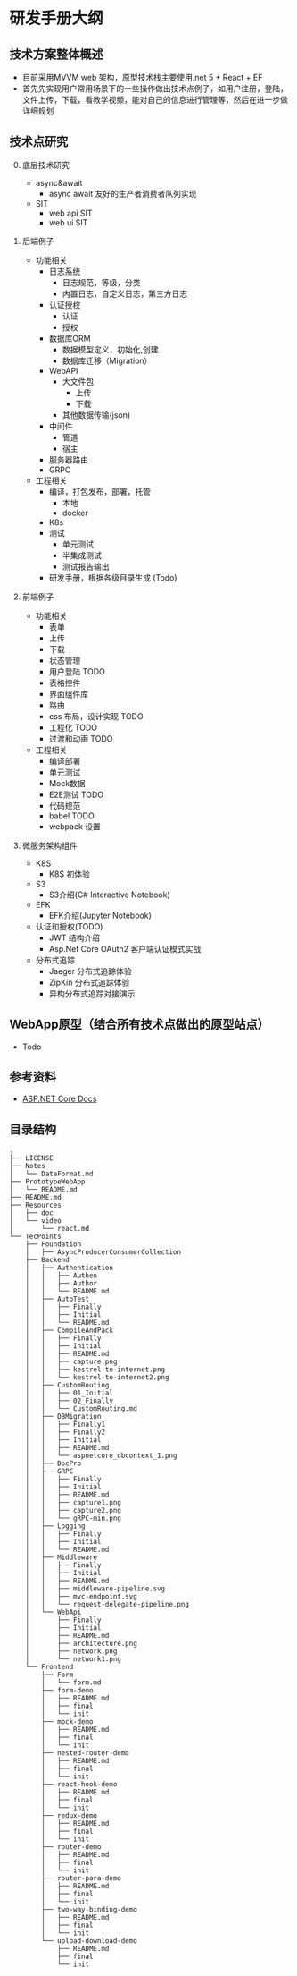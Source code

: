 # 研发手册大纲

## 技术方案整体概述 
- 目前采用MVVM web 架构，原型技术栈主要使用.net 5 + React + EF 
- 首先先实现用户常用场景下的一些操作做出技术点例子，如用户注册，登陆，文件上传，下载，看教学视频，能对自己的信息进行管理等，然后在进一步做详细规划

## 技术点研究
0. 底层技术研究
    - async&await
        - async await 友好的生产者消费者队列实现
    - SIT
        - web api SIT
        - web ui SIT
1. 后端例子
    - 功能相关
        - 日志系统
            - 日志规范，等级，分类
            - 内置日志，自定义日志，第三方日志
        - 认证授权
            - 认证
            - 授权
        - 数据库ORM
            - 数据模型定义，初始化,创建
            - 数据库迁移（Migration）
        - WebAPI 
            - 大文件包
                - 上传
                - 下载
            - 其他数据传输(json)
        - 中间件
            - 管道
            - 宿主
        - 服务器路由
        - GRPC
    - 工程相关
        - 编译，打包发布，部署，托管
            - 本地
            - docker
        - K8s
        - 测试
            - 单元测试
            - 半集成测试
            - 测试报告输出
        - 研发手册，根据各级目录生成 (Todo)

2. 前端例子
    - 功能相关
        - 表单
	    - 上传
	    - 下载
        - 状态管理
		- 用户登陆 TODO
		- 表格控件
		- 界面组件库
		- 路由
		- css 布局，设计实现 TODO
        - 工程化 TODO
		- 过渡和动画 TODO
    - 工程相关
        - 编译部署
        - 单元测试
        - Mock数据
        - E2E测试 TODO
        - 代码规范
        - babel  TODO
        - webpack 设置
3.  微服务架构组件
    - K8S
        - K8S 初体验
    - S3
        - S3介绍(C# Interactive Notebook) 
    - EFK
        - EFK介绍(Jupyter Notebook) 
    - 认证和授权(TODO)
        - JWT 结构介绍           
        - Asp.Net Core OAuth2 客户端认证模式实战               
    - 分布式追踪
        - Jaeger 分布式追踪体验
        - ZipKin 分布式追踪体验
        - 异构分布式追踪对接演示
## WebApp原型（结合所有技术点做出的原型站点）
- Todo 

## 参考资料
- [ASP.NET Core Docs](https://docs.microsoft.com/zh-cn/aspnet/core/getting-started/?view=aspnetcore-5.0&tabs=macos)

## 目录结构
```
.
├── LICENSE
├── Notes
│   └── DataFormat.md
├── PrototypeWebApp
│   └── README.md
├── README.md
├── Resources
│   ├── doc
│   └── video
│       └── react.md
└── TecPoints
    ├── Foundation
    │   ├── AsyncProducerConsumerCollection
    ├── Backend
    │   ├── Authentication
    │   │   ├── Authen
    │   │   ├── Author
    │   │   └── README.md
    │   ├── AutoTest
    │   │   ├── Finally
    │   │   ├── Initial
    │   │   └── README.md
    │   ├── CompileAndPack
    │   │   ├── Finally
    │   │   ├── Initial
    │   │   ├── README.md
    │   │   ├── capture.png
    │   │   ├── kestrel-to-internet.png
    │   │   └── kestrel-to-internet2.png
    │   ├── CustomRouting
    │   │   ├── 01_Initial
    │   │   ├── 02_Finally
    │   │   └── CustomRouting.md
    │   ├── DBMigration
    │   │   ├── Finally1
    │   │   ├── Finally2
    │   │   ├── Initial
    │   │   ├── README.md
    │   │   └── aspnetcore_dbcontext_1.png
    │   ├── DocPro
    │   ├── GRPC
    │   │   ├── Finally
    │   │   ├── Initial
    │   │   ├── README.md
    │   │   ├── capture1.png
    │   │   ├── capture2.png
    │   │   └── gRPC-min.png
    │   ├── Logging
    │   │   ├── Finally
    │   │   ├── Initial
    │   │   └── README.md
    │   ├── Middleware
    │   │   ├── Finally
    │   │   ├── Initial
    │   │   ├── README.md
    │   │   ├── middleware-pipeline.svg
    │   │   ├── mvc-endpoint.svg
    │   │   └── request-delegate-pipeline.png
    │   └── WebApi
    │       ├── Finally
    │       ├── Initial
    │       ├── README.md
    │       ├── architecture.png
    │       ├── network.png
    │       └── network1.png
    └── Frontend
        ├── Form
        │   └── form.md
        ├── form-demo
        │   ├── README.md
        │   ├── final
        │   └── init
        ├── mock-demo
        │   ├── README.md
        │   ├── final
        │   └── init
        ├── nested-router-demo
        │   ├── README.md
        │   ├── final
        │   └── init
        ├── react-hook-demo
        │   ├── README.md
        │   ├── final
        │   └── init
        ├── redux-demo
        │   ├── README.md
        │   ├── final
        │   └── init
        ├── router-demo
        │   ├── README.md
        │   ├── final
        │   └── init
        ├── router-para-demo
        │   ├── README.md
        │   ├── final
        │   └── init
        ├── two-way-binding-demo
        │   ├── README.md
        │   ├── final
        │   └── init
        └── upload-download-demo
            ├── README.md
            ├── final
            └── init
```

